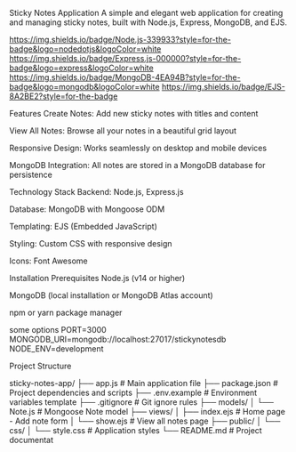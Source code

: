 Sticky Notes Application
A simple and elegant web application for creating and managing sticky notes, built with Node.js, Express, MongoDB, and EJS.

https://img.shields.io/badge/Node.js-339933?style=for-the-badge&logo=nodedotjs&logoColor=white
https://img.shields.io/badge/Express.js-000000?style=for-the-badge&logo=express&logoColor=white
https://img.shields.io/badge/MongoDB-4EA94B?style=for-the-badge&logo=mongodb&logoColor=white
https://img.shields.io/badge/EJS-8A2BE2?style=for-the-badge

Features
Create Notes: Add new sticky notes with titles and content

View All Notes: Browse all your notes in a beautiful grid layout

Responsive Design: Works seamlessly on desktop and mobile devices

MongoDB Integration: All notes are stored in a MongoDB database for persistence

Technology Stack
Backend: Node.js, Express.js

Database: MongoDB with Mongoose ODM

Templating: EJS (Embedded JavaScript)

Styling: Custom CSS with responsive design

Icons: Font Awesome

Installation
Prerequisites
Node.js (v14 or higher)

MongoDB (local installation or MongoDB Atlas account)

npm or yarn package manager

some options
PORT=3000
MONGODB_URI=mongodb://localhost:27017/stickynotesdb
NODE_ENV=development

Project Structure

sticky-notes-app/
├── app.js                 # Main application file
├── package.json           # Project dependencies and scripts
├── .env.example          # Environment variables template
├── .gitignore            # Git ignore rules
├── models/
│   └── Note.js           # Mongoose Note model
├── views/
│   ├── index.ejs         # Home page - Add note form
│   └── show.ejs          # View all notes page
├── public/
│   └── css/
│       └── style.css     # Application styles
└── README.md             # Project documentat
